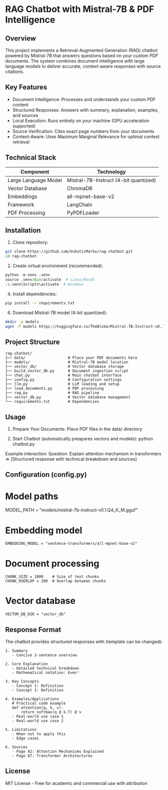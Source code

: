 # RAG Chatbot with Mistral-7B & PDF Intelligence

## Overview
This project implements a Retrieval-Augmented Generation (RAG) chatbot powered by Mistral-7B that answers questions based on your custom PDF documents. The system combines document intelligence with large language models to deliver accurate, context-aware responses with source citations.


## Key Features
- Document Intelligence: Processes and understands your custom PDF content
- Structured Responses: Answers with summary, explanation, examples, and sources
- Local Execution: Runs entirely on your machine (GPU acceleration supported)
- Source Verification: Cites exact page numbers from your documents
- Context-Aware: Uses Maximum Marginal Relevance for optimal context retrieval

## Technical Stack
Component              | Technology                  
-----------------------|-----------------------------
Large Language Model | Mistral-7B-Instruct (4-bit quantized)
Vector Database    | ChromaDB                    
Embeddings         | all-mpnet-base-v2           
Framework          | LangChain                   
PDF Processing     | PyPDFLoader                 

## Installation
1. Clone repository:
``` bash
git clone https://github.com/VukoticMarko/rag-chatbot.git
cd rag-chatbot
```

2. Create virtual environment (recommended):
``` python
python -m venv .venv
source .venv/bin/activate  # Linux/MacOS
.\.venv\Scripts\activate  # Windows
```

4. Install dependencies:
``` bash
pip install -r requirements.txt
```

6. Download Mistral-7B model (4-bit quantized):
``` bash
mkdir -p models
wget -P models https://huggingface.co/TheBloke/Mistral-7B-Instruct-v0.1-GGUF/resolve/main/mistral-7b-instruct-v0.1.Q4_K_M.gguf
```

## Project Structure
```
rag-chatbot/
├── data/                   # Place your PDF documents here
├── models/                 # Mistral-7B model location
├── vector_db/              # Vector database storage
├── build_vector_db.py      # Document ingestion script
├── chat.py                 # Main chatbot interface
├── config.py               # Configuration settings
├── llm.py                  # LLM loading and setup
├── load_documents.py       # PDF processing
├── rag.py                  # RAG pipeline
├── vector_db.py            # Vector database management
└── requirements.txt        # Dependencies
```

## Usage
1. Prepare Your Documents:
Place PDF files in the data/ directory

2. Start Chatbot (automatically preapares vectors and models): 
python chatbot.py

Example interaction:
Question: Explain attention mechanism in transformers =>
[Structured response with technical breakdown and sources]

## Configuration (config.py)
# Model paths
MODEL_PATH = "models/mistral-7b-instruct-v0.1.Q4_K_M.gguf"

# Embedding model
```
EMBEDDING_MODEL = "sentence-transformers/all-mpnet-base-v2"
```

# Document processing
```
CHUNK_SIZE = 1000    # Size of text chunks
CHUNK_OVERLAP = 200  # Overlap between chunks
```

# Vector database
```
VECTOR_DB_DIR = "vector_db"
```

## Response Format
The chatbot provides structured responses with (template can be changed):
```
1. Summary
   - Concise 2-sentence overview

2. Core Explanation
   - Detailed technical breakdown
   - Mathematical notation: E=mc²

3. Key Concepts
   - Concept 1: Definition
   - Concept 2: Definition

4. Examples/Applications
   # Practical code example
   def attention(q, k, v):
       return softmax(q @ k.T) @ v
   - Real-world use case 1
   - Real-world use case 2

5. Limitations
   - When not to apply this
   - Edge cases

6. Sources
   - Page 42: Attention Mechanisms Explained
   - Page 87: Transformer Architectures
```
## License
MIT License - Free for academic and commercial use with attribution

